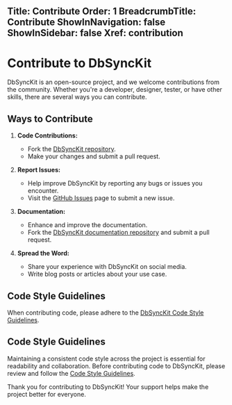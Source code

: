 ﻿﻿Title: Contribute
Order: 1
BreadcrumbTitle: Contribute
ShowInNavigation: false
ShowInSidebar: false
Xref: contribution
---

# Contribute to DbSyncKit

DbSyncKit is an open-source project, and we welcome contributions from the community. Whether you're a developer, designer, tester, or have other skills, there are several ways you can contribute.

## Ways to Contribute

1. **Code Contributions:**
   - Fork the [DbSyncKit repository](https://github.com/dbsynckit/dbsynckit).
   - Make your changes and submit a pull request.

2. **Report Issues:**
   - Help improve DbSyncKit by reporting any bugs or issues you encounter.
   - Visit the [GitHub Issues](https://github.com/dbsynckit/dbsynckit/issues) page to submit a new issue.

3. **Documentation:**
   - Enhance and improve the documentation.
   - Fork the [DbSyncKit documentation repository](https://github.com/dbsynckit/docs) and submit a pull request.

4. **Spread the Word:**
   - Share your experience with DbSyncKit on social media.
   - Write blog posts or articles about your use case.

## Code Style Guidelines

When contributing code, please adhere to the [DbSyncKit Code Style Guidelines](xref:contribute/code-style-guidelines).

## Code Style Guidelines

Maintaining a consistent code style across the project is essential for readability and collaboration. Before contributing code to DbSyncKit, please review and follow the [Code Style Guidelines](https://github.com/dbsynckit/docs/contribute/code-style-guidelines).

Thank you for contributing to DbSyncKit! Your support helps make the project better for everyone.
